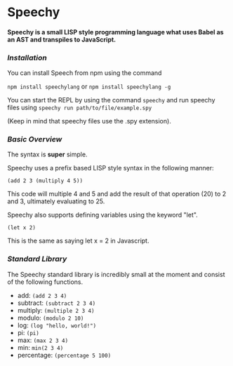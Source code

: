 # Speechy

#### Speechy is a small LISP style programming language what uses Babel as an AST and transpiles to JavaScript.

### *Installation*

You can install Speech from npm using the command

`npm install speechylang` or `npm install speechylang -g`

You can start the REPL by using the command `speechy` and run speechy files using `speechy run path/to/file/example.spy`

(Keep in mind that speechy files use the .spy extension).


### *Basic Overview*

The syntax is **super** simple. 

Speechy uses a prefix based LISP style syntax in the following manner: 

`(add 2 3 (multiply 4 5))`

This code will multiple 4 and 5 and add the result of that operation (20) to 2 and 3, ultimately evaluating to 25.

Speechy also supports defining variables using the keyword "let".

`(let x 2)`

This is the same as saying let x = 2 in Javascript.

### *Standard Library*

The Speechy standard library is incredibly small at the moment and consist of the following functions.

* add: `(add 2 3 4)`
* subtract: `(subtract 2 3 4)`
* multiply: `(multiple 2 3 4)`
* modulo: `(modulo 2 10)`
* log: `(log "hello, world!")`
* pi: `(pi)`
* max: `(max 2 3 4)`
* min: `min(2 3 4)`
* percentage: `(percentage 5 100)`

